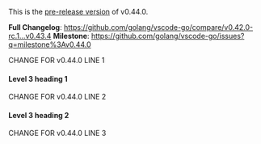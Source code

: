 This is the [pre-release version](https://code.visualstudio.com/api/working-with-extensions/publishing-extension#prerelease-extensions) of v0.44.0.

**Full Changelog**: https://github.com/golang/vscode-go/compare/v0.42.0-rc.1...v0.43.4
**Milestone**: https://github.com/golang/vscode-go/issues?q=milestone%3Av0.44.0

CHANGE FOR v0.44.0 LINE 1

#### Level 3 heading 1

CHANGE FOR v0.44.0 LINE 2

#### Level 3 heading 2

CHANGE FOR v0.44.0 LINE 3
